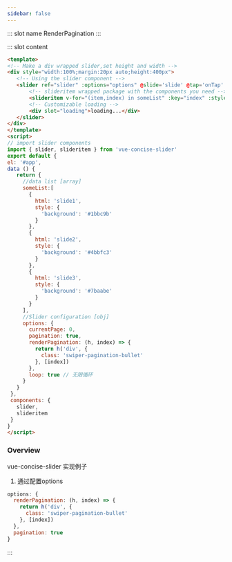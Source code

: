 ```yaml
---
sidebar: false
---
```

<common-demoItem></common-demoItem> 
::: slot name
RenderPagination
:::

::: slot content
<common-demoCode>
  <effect-sliderRenderPagination></effect-sliderRenderPagination>
  <div slot="codeText">
  
   ```html
<template>
<!-- Make a div wrapped slider,set height and width -->
 <div style="width:100%;margin:20px auto;height:400px">
      <!-- Using the slider component -->
      <slider ref="slider" :options="options" @slide='slide' @tap='onTap' @init='onInit'>
          <!-- slideritem wrapped package with the components you need -->
          <slideritem v-for="(item,index) in someList" :key="index" :style="item.style">{{item.html}}</slideritem>
          <!-- Customizable loading -->
          <div slot="loading">loading...</div>
      </slider>
 </div>
</template>
<script>
// import slider components
import { slider, slideritem } from 'vue-concise-slider'
export default {
   el: '#app',
   data () {
      return {
        //data list [array]
        someList:[
          {
            html: 'slide1',
            style: {
              'background': '#1bbc9b'
            }
          },
          {
            html: 'slide2',
            style: {
              'background': '#4bbfc3'
            }
          },
          {
            html: 'slide3',
            style: {
              'background': '#7baabe'
            }
          }
        ],
        //Slider configuration [obj]
        options: {
          currentPage: 0,
          pagination: true,
          renderPagination: (h, index) => {
            return h('div', {
              class: 'swiper-pagination-bullet'
            }, [index])
          },
          loop: true // 无限循环
        }
      }
    },
    components: {
      slider,
      slideritem
    }
}
</script>
```

  </div>
</common-demoCode>

 ### Overview
  vue-concise-slider 实现例子
  1. 通过配置options
``` js
options: {
  renderPagination: (h, index) => {
    return h('div', {
      class: 'swiper-pagination-bullet'
    }, [index])
  },
  pagination: true
}
```
:::
